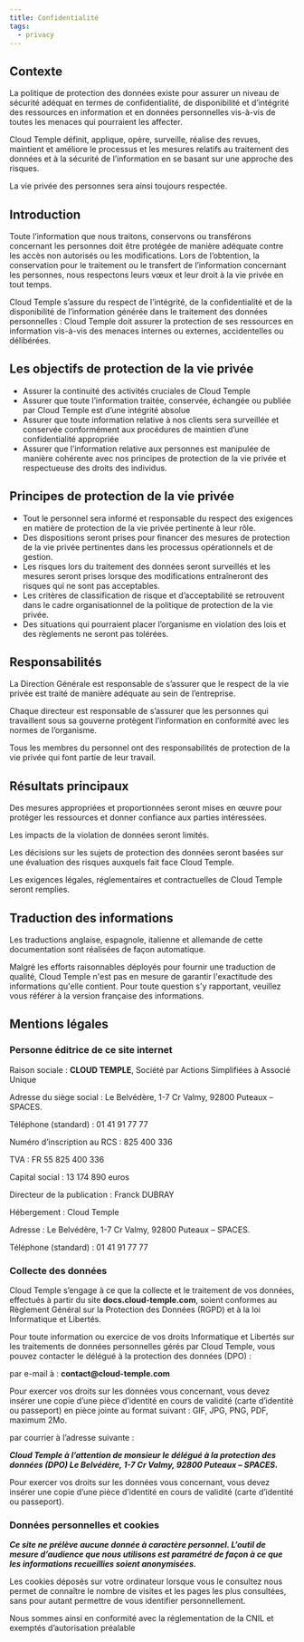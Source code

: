 ```yaml
---
title: Confidentialité
tags:
  - privacy
---
```



## Contexte

La politique de protection des données existe pour assurer un niveau de sécurité adéquat en termes de confidentialité, de disponibilité et d’intégrité des ressources en information et en données personnelles vis-à-vis de toutes les menaces qui pourraient les affecter.

Cloud Temple définit, applique, opère, surveille, réalise des revues, maintient et améliore le processus et les mesures relatifs au traitement des données et à la sécurité de l’information en se basant sur une approche des risques.

La vie privée des personnes sera ainsi toujours respectée.


## Introduction

Toute l’information que nous traitons, conservons ou transférons concernant les personnes doit être protégée de manière adéquate contre les accès non autorisés ou les modifications. Lors de l’obtention, la conservation pour le traitement ou le transfert de l’information concernant les personnes, nous respectons leurs vœux et leur droit à la vie privée en tout temps.

Cloud Temple s’assure du respect de l’intégrité, de la confidentialité et de la disponibilité de l’information générée dans le traitement des données personnelles : Cloud Temple doit assurer la protection de ses ressources en information vis-à-vis des menaces internes ou externes, accidentelles ou délibérées.

## Les objectifs de protection de la vie privée
- Assurer la continuité des activités cruciales de Cloud Temple
- Assurer que toute l’information traitée, conservée, échangée ou publiée par Cloud Temple est d’une intégrité absolue
- Assurer que toute information relative à nos clients sera surveillée et conservée conformément aux procédures de maintien d’une confidentialité appropriée
- Assurer que l’information relative aux personnes est manipulée de manière cohérente avec nos principes de protection de la vie privée et respectueuse des droits des individus.

## Principes de protection de la vie privée
- Tout le personnel sera informé et responsable du respect des exigences en matière de protection de la vie privée pertinente à leur rôle.
- Des dispositions seront prises pour financer des mesures de protection de la vie privée pertinentes dans les processus opérationnels et de gestion.
- Les risques lors du traitement des données seront surveillés et les mesures seront prises lorsque des modifications entraîneront des risques qui ne sont pas acceptables.
- Les critères de classification de risque et d’acceptabilité se retrouvent dans le cadre organisationnel de la politique de protection de la vie privée.
- Des situations qui pourraient placer l’organisme en violation des lois et des règlements ne seront pas tolérées.

## Responsabilités

La Direction Générale est responsable de s’assurer que le respect de la vie privée est traité de manière adéquate au sein de l’entreprise.

Chaque directeur est responsable de s’assurer que les personnes qui travaillent sous sa gouverne protègent l’information en conformité avec les normes de l’organisme.

Tous les membres du personnel ont des responsabilités de protection de la vie privée qui font partie de leur travail.

## Résultats principaux

Des mesures appropriées et proportionnées seront mises en œuvre pour protéger les ressources et donner confiance aux parties intéressées.

Les impacts de la violation de données seront limités.

Les décisions sur les sujets de protection des données seront basées sur une évaluation des risques auxquels fait face Cloud Temple.

Les exigences légales, réglementaires et contractuelles de Cloud Temple seront remplies.

## Traduction des informations

Les traductions anglaise, espagnole, italienne et allemande de cette documentation sont réalisées de façon automatique.

Malgré les efforts raisonnables déployés pour fournir une traduction de qualité, Cloud Temple n'est pas en mesure de garantir l'exactitude des informations qu'elle contient.
Pour toute question s'y rapportant, veuillez vous référer à la version française des informations.

## Mentions légales

### Personne éditrice de ce site internet
Raison sociale : __CLOUD TEMPLE__, Société par Actions Simplifiées à Associé Unique

Adresse du siège social : Le Belvédère, 1-7 Cr Valmy, 92800 Puteaux – SPACES.

Téléphone (standard) : 01 41 91 77 77

Numéro d’inscription au RCS : 825 400 336

TVA : FR 55 825 400 336

Capital social : 13 174 890 euros

Directeur de la publication : Franck DUBRAY

Hébergement : Cloud Temple

Adresse : Le Belvédère, 1-7 Cr Valmy, 92800 Puteaux – SPACES.

Téléphone (standard) : 01 41 91 77 77

### Collecte des données
Cloud Temple s’engage à ce que la collecte et le traitement de vos données, effectués à partir du site __docs.cloud-temple.com__,
soient conformes au Règlement Général sur la Protection des Données (RGPD) et à la loi Informatique et Libertés.

Pour toute information ou exercice de vos droits Informatique et Libertés sur les traitements de données personnelles
gérés par Cloud Temple, vous pouvez contacter le délégué à la protection des données (DPO) :

par e-mail à : __contact@cloud-temple.com__

Pour exercer vos droits sur les données vous concernant, vous devez insérer une copie d’une pièce d’identité en cours de validité (carte d’identité ou passeport) en pièce jointe au format suivant : GIF, JPG, PNG, PDF, maximum 2Mo.

par courrier à l’adresse suivante :

*__Cloud Temple à l’attention de monsieur le délégué à la protection des données (DPO) Le Belvédère, 1-7 Cr Valmy, 92800 Puteaux – SPACES.__*

Pour exercer vos droits sur les données vous concernant, vous devez insérer une copie d’une pièce d’identité en cours de validité (carte d’identité ou passeport).

### Données personnelles et cookies
___Ce site ne prélève aucune donnée à caractère personnel. L’outil de mesure d’audience que nous utilisons est paramétré
de façon à ce que les informations recueillies soient anonymisées.___

Les cookies déposés sur votre ordinateur lorsque vous le consultez nous permet de connaître le nombre de visites et les pages les plus consultées,
sans pour autant permettre de vous identifier personnellement.

Nous sommes ainsi en conformité avec la réglementation de la CNIL et exemptés d’autorisation préalable
